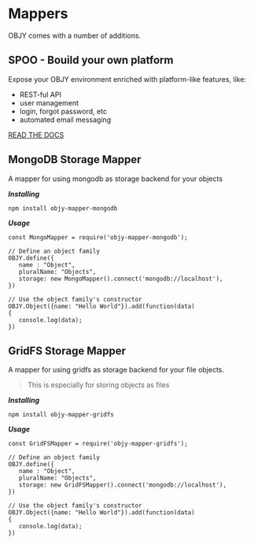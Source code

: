 # Mappers

OBJY comes with a number of additions.


## SPOO - Bouild your own platform

Expose your OBJY environment  enriched with platform-like features, like:

* REST-ful API
* user management
* login, forgot password, etc
* automated email messaging

[READ THE DOCS](SPOO.md)


## MongoDB Storage Mapper

A mapper for using mongodb as storage backend for your objects

***Installing***

```
npm install objy-mapper-mongodb
```

***Usage***

```
const MongoMapper = require('objy-mapper-mongodb');

// Define an object family
OBJY.define({
   name : "Object",
   pluralName: "Objects",
   storage: new MongoMapper().connect('mongodb://localhost'),
})

// Use the object family's constructor
OBJY.Object({name: "Hello World"}).add(function(data)
{
   console.log(data);
})
```

## GridFS Storage Mapper

A mapper for using gridfs as storage backend for your file objects.

> This is especially for storing objects as files

***Installing***

```
npm install objy-mapper-gridfs
```

***Usage***

```
const GridFSMapper = require('objy-mapper-gridfs');

// Define an object family
OBJY.define({
   name : "Object",
   pluralName: "Objects",
   storage: new GridFSMapper().connect('mongodb://localhost'),
})

// Use the object family's constructor
OBJY.Object({name: "Hello World"}).add(function(data)
{
   console.log(data);
})
```
